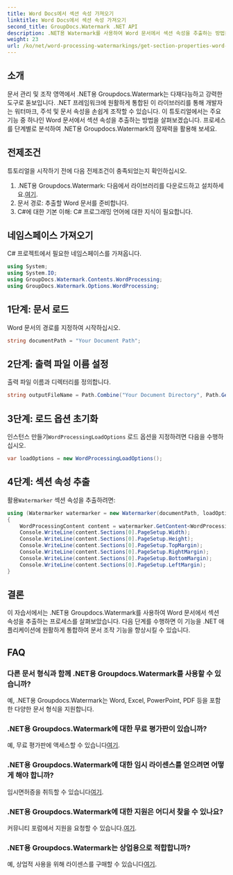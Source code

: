 ```yaml
---
title: Word Docs에서 섹션 속성 가져오기
linktitle: Word Docs에서 섹션 속성 가져오기
second_title: GroupDocs.Watermark .NET API
description: .NET용 Watermark를 사용하여 Word 문서에서 섹션 속성을 추출하는 방법을 알아보세요. 문서 조작 능력을 손쉽게 향상시키세요.
weight: 23
url: /ko/net/word-processing-watermarkings/get-section-properties-word-docs/
---
```

## 소개
문서 관리 및 조작 영역에서 .NET용 Groupdocs.Watermark는 다재다능하고 강력한 도구로 돋보입니다. .NET 프레임워크에 원활하게 통합된 이 라이브러리를 통해 개발자는 워터마크, 주석 및 문서 속성을 손쉽게 조작할 수 있습니다. 이 튜토리얼에서는 주요 기능 중 하나인 Word 문서에서 섹션 속성을 추출하는 방법을 살펴보겠습니다. 프로세스를 단계별로 분석하여 .NET용 Groupdocs.Watermark의 잠재력을 활용해 보세요.
## 전제조건
튜토리얼을 시작하기 전에 다음 전제조건이 충족되었는지 확인하십시오.
1.  .NET용 Groupdocs.Watermark: 다음에서 라이브러리를 다운로드하고 설치하세요.[여기](https://releases.groupdocs.com/Watermark/net/).
2. 문서 경로: 추출할 Word 문서를 준비합니다.
3. C#에 대한 기본 이해: C# 프로그래밍 언어에 대한 지식이 필요합니다.

## 네임스페이스 가져오기
C# 프로젝트에서 필요한 네임스페이스를 가져옵니다.
```csharp
using System;
using System.IO;
using GroupDocs.Watermark.Contents.WordProcessing;
using GroupDocs.Watermark.Options.WordProcessing;
```
## 1단계: 문서 로드
Word 문서의 경로를 지정하여 시작하십시오.
```csharp
string documentPath = "Your Document Path";
```
## 2단계: 출력 파일 이름 설정
출력 파일 이름과 디렉터리를 정의합니다.
```csharp
string outputFileName = Path.Combine("Your Document Directory", Path.GetFileName(documentPath));
```
## 3단계: 로드 옵션 초기화
 인스턴스 만들기`WordProcessingLoadOptions` 로드 옵션을 지정하려면 다음을 수행하십시오.
```csharp
var loadOptions = new WordProcessingLoadOptions();
```
## 4단계: 섹션 속성 추출
 활용`Watermarker` 섹션 속성을 추출하려면:
```csharp
using (Watermarker watermarker = new Watermarker(documentPath, loadOptions))
{
    WordProcessingContent content = watermarker.GetContent<WordProcessingContent>();
    Console.WriteLine(content.Sections[0].PageSetup.Width);
    Console.WriteLine(content.Sections[0].PageSetup.Height);
    Console.WriteLine(content.Sections[0].PageSetup.TopMargin);
    Console.WriteLine(content.Sections[0].PageSetup.RightMargin);
    Console.WriteLine(content.Sections[0].PageSetup.BottomMargin);
    Console.WriteLine(content.Sections[0].PageSetup.LeftMargin);
}
```

## 결론
이 자습서에서는 .NET용 Groupdocs.Watermark를 사용하여 Word 문서에서 섹션 속성을 추출하는 프로세스를 살펴보았습니다. 다음 단계를 수행하면 이 기능을 .NET 애플리케이션에 원활하게 통합하여 문서 조작 기능을 향상시킬 수 있습니다.
## FAQ
### 다른 문서 형식과 함께 .NET용 Groupdocs.Watermark를 사용할 수 있습니까?
예, .NET용 Groupdocs.Watermark는 Word, Excel, PowerPoint, PDF 등을 포함한 다양한 문서 형식을 지원합니다.
### .NET용 Groupdocs.Watermark에 대한 무료 평가판이 있습니까?
 예, 무료 평가판에 액세스할 수 있습니다[여기](https://releases.groupdocs.com/).
### .NET용 Groupdocs.Watermark에 대한 임시 라이센스를 얻으려면 어떻게 해야 합니까?
 임시면허증을 취득할 수 있습니다[여기](https://purchase.groupdocs.com/temporary-license/).
### .NET용 Groupdocs.Watermark에 대한 지원은 어디서 찾을 수 있나요?
 커뮤니티 포럼에서 지원을 요청할 수 있습니다.[여기](https://forum.groupdocs.com/c/watermark/19).
### .NET용 Groupdocs.Watermark는 상업용으로 적합합니까?
 예, 상업적 사용을 위해 라이센스를 구매할 수 있습니다[여기](https://purchase.groupdocs.com/buy).